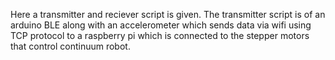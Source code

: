 Here a transmitter and reciever script is given. The transmitter script is of an arduino BLE along with an accelerometer which sends data via wifi using TCP protocol to a raspberry pi which is connected to the stepper motors that control continuum robot.
